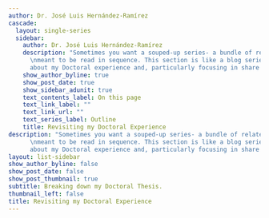 ```yaml
---
author: Dr. José Luis Hernández-Ramírez
cascade:
  layout: single-series
  sidebar:
    author: Dr. José Luis Hernández-Ramírez
    description: "Sometimes you want a souped-up series- a bundle of related pages
      \nmeant to be read in sequence. This section is like a blog series, \nto talk
      about my Doctoral experience and, particularly focusing in share my thesis."
    show_author_byline: true
    show_post_date: true
    show_sidebar_adunit: true
    text_contents_label: On this page
    text_link_label: ""
    text_link_url: ""
    text_series_label: Outline
    title: Revisiting my Doctoral Experience
description: "Sometimes you want a souped-up series- a bundle of related pages
      \nmeant to be read in sequence. This section is like a blog series, \nto talk
      about my Doctoral experience and, particularly focusing in share my thesis.\n"
layout: list-sidebar
show_author_byline: false
show_post_date: false
show_post_thumbnail: true
subtitle: Breaking down my Doctoral Thesis.
thumbnail_left: false
title: Revisiting my Doctoral Experience
---
```



